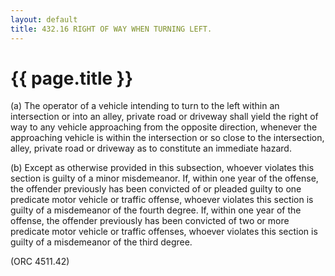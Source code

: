 ```yaml
---
layout: default 
title: 432.16 RIGHT OF WAY WHEN TURNING LEFT.
---
```


{{ page.title }}
================

​(a) The operator of a vehicle intending to turn to the left within an
intersection or into an alley, private road or driveway shall yield the
right of way to any vehicle approaching from the opposite direction,
whenever the approaching vehicle is within the intersection or so close
to the intersection, alley, private road or driveway as to constitute an
immediate hazard.

​(b) Except as otherwise provided in this subsection, whoever violates
this section is guilty of a minor misdemeanor. If, within one year of
the offense, the offender previously has been convicted of or pleaded
guilty to one predicate motor vehicle or traffic offense, whoever
violates this section is guilty of a misdemeanor of the fourth degree.
If, within one year of the offense, the offender previously has been
convicted of two or more predicate motor vehicle or traffic offenses,
whoever violates this section is guilty of a misdemeanor of the third
degree.

(ORC 4511.42)
